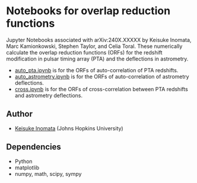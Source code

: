 # Notebooks for overlap reduction functions

Jupyter Notebooks associated with arXiv:240X.XXXXX by Keisuke Inomata, Marc Kamionkowski, Stephen Taylor, and Celia Toral.
These numerically calculate the overlap reduction functions (ORFs) for the redshift modification in pulsar timing array (PTA) and the deflections in astrometry.

- [auto_pta.ipynb](orf_numerical_calculation/auto_pta.ipynb) is for the ORFs of auto-correlation of PTA redshifts. 
- [auto_astrometry.ipynb](orf_numerical_calculation/auto_astrometry.ipynb) is for the ORFs of auto-correlation of astrometry deflections. 
- [cross.ipynb](orf_numerical_calculation/cross.ipynb) is for the ORFs of cross-correlation between PTA redshifts and astrometry deflections. 

## Author
- [Keisuke Inomata](mailto:kinomat1@jhu.edu) (Johns Hopkins University)

## Dependencies
- Python
- matplotlib
- numpy, math, scipy, sympy

